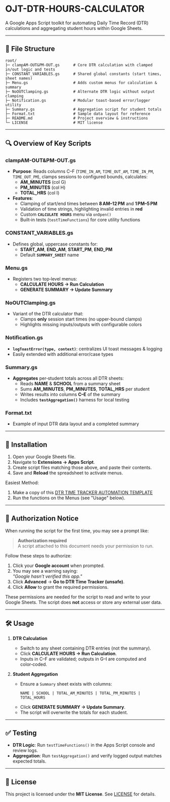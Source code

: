 # OJT-DTR-HOURS-CALCULATOR

A Google Apps Script toolkit for automating Daily Time Record (DTR) calculations and aggregating student hours within Google Sheets.

---

## 📁 File Structure

```
root/
├─ clampAM-OUT&PM-OUT.gs      # Core DTR calculation with clamped in/out logic and tests
├─ CONSTANT_VARIABLES.gs      # Shared global constants (start times, sheet names)
├─ Menu.gs                    # Adds custom menus for calculation & summary
├─ NoOUTClamping.gs           # Alternate DTR logic without output clamping
├─ Notification.gs            # Modular toast‐based error/logger utility
├─ Summary.gs                 # Aggregation script for student totals
├─ Format.txt                 # Sample data layout for reference
├─ README.md                  # Project overview & instructions
└─ LICENSE                    # MIT license
```

---

## 🔍 Overview of Key Scripts

### clampAM-OUT&PM-OUT.gs
- **Purpose**: Reads columns C–F (`TIME_IN_AM`, `TIME_OUT_AM`, `TIME_IN_PM`, `TIME_OUT_PM`), clamps sessions to configured bounds, calculates:
  - **AM_MINUTES** (col G)
  - **PM_MINUTES** (col H)
  - **TOTAL_HRS** (col I)
- **Features**:
  - Clamping of start/end times between **8 AM–12 PM** and **1 PM–5 PM**
  - Validation of time strings, highlighting invalid entries in **red**
  - Custom **`CALCULATE HOURS`** menu via `onOpen()`
  - Built‑in tests (`testTimeFunctions`) for core utility functions

### CONSTANT_VARIABLES.gs
- Defines global, uppercase constants for:
  - **START_AM**, **END_AM**, **START_PM**, **END_PM**
  - Default **`SUMMARY_SHEET`** name

### Menu.gs
- Registers two top‑level menus:
  - **CALCULATE HOURS → Run Calculation**
  - **GENERATE SUMMARY → Update Summary**

### NoOUTClamping.gs
- Variant of the DTR calculator that:
  - Clamps **only** session start times (no upper-bound clamps)
  - Highlights missing inputs/outputs with configurable colors

### Notification.gs
- **`logToastError(type, context)`**: centralizes UI toast messages & logging
- Easily extended with additional error/case types

### Summary.gs
- **Aggregates** per‑student totals across all DTR sheets:
  - Reads **NAME** & **SCHOOL** from a summary sheet
  - Sums **AM_MINUTES**, **PM_MINUTES**, **TOTAL_HRS** per student
  - Writes results into columns **C–E** of the summary
  - Includes **`testAggregation()`** harness for local testing

### Format.txt
- Example of input DTR data layout and a completed summary

---

## 🚀 Installation

1. Open your Google Sheets file.
2. Navigate to **Extensions → Apps Script**.
3. Create script files matching those above, and paste their contents.
4. Save and **Reload** the spreadsheet to activate menus.

Easiest Method:
1. Make a copy of this [DTR TIME TRACKER AUTOMATION TEMPLATE]([https://www.google.com](https://docs.google.com/spreadsheets/d/1926kmLUN2-WxAqCYilf5pkIEj0AmB8PoJscLVj5Lgws/edit?usp=sharing))
2. Run the functions on the Menus (see "Usage" below).

---

## 🔐 Authorization Notice

When running the script for the first time, you may see a prompt like:

> **Authorization required**  
> A script attached to this document needs your permission to run.

Follow these steps to authorize:

1. Click your **Google account** when prompted.  
2. You may see a warning saying:  
   _"Google hasn’t verified this app."_  
3. Click **Advanced** → **Go to DTR Time Tracker (unsafe)**.  
4. Click **Allow** to grant the required permissions.

These permissions are needed for the script to read and write to your Google Sheets. The script does **not** access or store any external user data.

---

## 🛠 Usage

1. **DTR Calculation**
   - Switch to any sheet containing DTR entries (not the summary).
   - Click **CALCULATE HOURS → Run Calculation**.
   - Inputs in C–F are validated; outputs in G–I are computed and color‑coded.

2. **Student Aggregation**
   - Ensure a `Summary` sheet exists with columns:
     ```
     NAME | SCHOOL | TOTAL_AM_MINUTES | TOTAL_PM_MINUTES | TOTAL_HOURS
     ```
   - Click **GENERATE SUMMARY → Update Summary**.
   - The script will overwrite the totals for each student.

---

## ✅ Testing

- **DTR Logic**: Run `testTimeFunctions()` in the Apps Script console and review logs.
- **Aggregation**: Run `testAggregation()` and verify logged output matches expected totals.

---

## 📄 License

This project is licensed under the **MIT License**. See [LICENSE](LICENSE) for details.


